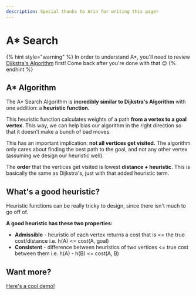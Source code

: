 ```yaml
---
description: Special thanks to Arin for writing this page!
---
```


# A\* Search

{% hint style="warning" %}
In order to understand A\*, you'll need to review [Dijkstra's Algorithm](dijkstras-algorithm.md) first! Come back after you're done with that 😉
{% endhint %}

## A\* Algorithm

The A\* Search Algorithm is **incredibly similar to Dijkstra's Algorithm** with one addition: a **heuristic function.**

This heuristic function calculates weights of a path **from a vertex to a goal vertex.** This way, we can help bias our algorithm in the right direction so that it doesn’t make a bunch of bad moves.

This has an important implication: **not all vertices get visited.** The algorithm only cares about finding the best path to the goal, and not any other vertex \(assuming we design our heuristic well\).

The **order** that the vertices get visited is lowest **distance + heuristic**. This is basically the same as Dijkstra's, just with that added heuristic term.

## What's a good heuristic?

Heuristic functions can be really tricky to design, since there isn't much to go off of.

**A good heuristic has these two properties:**

* **Admissible** - heuristic of each vertex returns a cost that is &lt;= the true cost/distance i.e. h\(A\) &lt;= cost\(A, goal\)
* **Consistent** - difference between heuristics of two vertices &lt;= true cost between them i.e. h\(A\) - h\(B\) &lt;= cost\(A, B\)

## **Want more?**

[Here's a cool demo!](https://docs.google.com/presentation/d/177bRUTdCa60fjExdr9eO04NHm0MRfPtCzvEup1iMccM/edit#slide=id.g369665031c_0_350)



